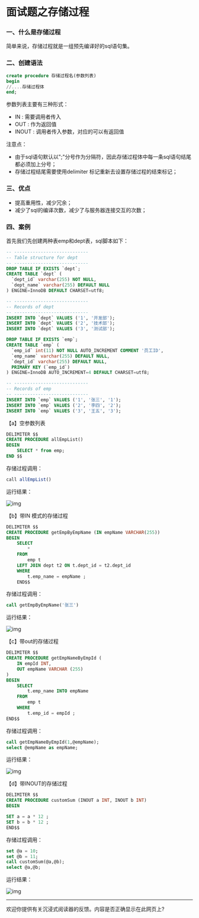 # 面试题之存储过程

### 一、什么是存储过程

简单来说，存储过程就是一组预先编译好的sql语句集。

### 二、创建语法

```sql
create procedure 存储过程名(参数列表)
begin
//....存储过程体
end;
```

参数列表主要有三种形式：

- IN : 需要调用者传入
- OUT : 作为返回值
- INOUT : 调用者传入参数，对应的可以有返回值

注意点：

- 由于sql语句默认以";"分号作为分隔符，因此存储过程体中每一条sql语句结尾都必须加上分号；
- 存储过程结尾需要使用delimiter 标记重新去设置存储过程的结束标记；

### 三、优点

- 提高重用性，减少冗余；
- 减少了sql的编译次数，减少了与服务器连接交互的次数；

### 四、案例

首先我们先创建两种表emp和dept表，sql脚本如下：

```sql
-- ----------------------------
-- Table structure for dept
-- ----------------------------
DROP TABLE IF EXISTS `dept`;
CREATE TABLE `dept` (
  `dept_id` varchar(255) NOT NULL,
  `dept_name` varchar(255) DEFAULT NULL
) ENGINE=InnoDB DEFAULT CHARSET=utf8;

-- ----------------------------
-- Records of dept
-- ----------------------------
INSERT INTO `dept` VALUES ('1', '开发部');
INSERT INTO `dept` VALUES ('2', '技术部');
INSERT INTO `dept` VALUES ('3', '测试部');

DROP TABLE IF EXISTS `emp`;
CREATE TABLE `emp` (
  `emp_id` int(11) NOT NULL AUTO_INCREMENT COMMENT '员工ID',
  `emp_name` varchar(255) DEFAULT NULL,
  `dept_id` varchar(255) DEFAULT NULL,
  PRIMARY KEY (`emp_id`)
) ENGINE=InnoDB AUTO_INCREMENT=4 DEFAULT CHARSET=utf8;

-- ----------------------------
-- Records of emp
-- ----------------------------
INSERT INTO `emp` VALUES ('1', '张三', '1');
INSERT INTO `emp` VALUES ('2', '李四', '2');
INSERT INTO `emp` VALUES ('3', '王五', '3');
```

 【a】空参数列表

```sql
DELIMITER $$
CREATE PROCEDURE allEmpList()
BEGIN
	SELECT * from emp;
END $$
```

存储过程调用：

```r
call allEmpList() 
```

运行结果：

![img](https://img-blog.csdnimg.cn/20200206102415226.png)

【b】带IN 模式的存储过程

```sql
DELIMITER $$
CREATE PROCEDURE getEmpByEmpName (IN empName VARCHAR(255))
BEGIN
	SELECT
		*
	FROM
		emp t
	LEFT JOIN dept t2 ON t.dept_id = t2.dept_id
	WHERE
		t.emp_name = empName ;
	END$$
```

存储过程调用：

```sql
call getEmpByEmpName('张三')
```

运行结果：

![img](https://img-blog.csdnimg.cn/20200206102509887.png)

【c】带out的存储过程

```sql
DELIMITER $$
CREATE PROCEDURE getEmpNameByEmpId (
	IN empId INT,
	OUT empName VARCHAR (255)
)
BEGIN
	SELECT
		t.emp_name INTO empName
	FROM
		emp t
	WHERE
		t.emp_id = empId ; 
END$$
```

存储过程调用：

```sql
call getEmpNameByEmpId(1,@empName);
select @empName as empName;
```

运行结果：

![img](https://img-blog.csdnimg.cn/20200206102550881.png)

【d】带INOUT的存储过程

```sql
DELIMITER $$
CREATE PROCEDURE customSum (INOUT a INT, INOUT b INT)
BEGIN

SET a = a * 12 ;
SET b = b * 12 ; 
END$$
```

存储过程调用：

```sql
set @a = 10;
set @b = 11;
call customSum(@a,@b);
select @a,@b;
```

运行结果：

![img](https://img-blog.csdnimg.cn/20200206102616908.png)

------

欢迎你提供有关沉浸式阅读器的反馈。内容是否正确显示在此网页上?